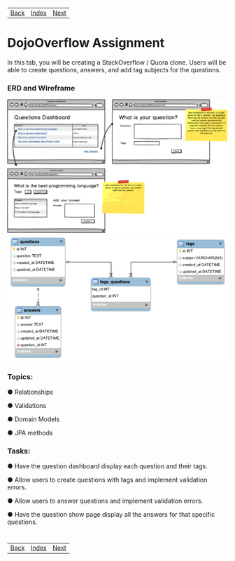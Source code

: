 <table width="100%">
    <tr>
        <td><a href="./010_Full_MVC.md">Back</a></td>
        <td><a href="../Index.md">Index</a></td>
        <td><a href="./../004_Advance_Queries/001_Advance.md">Next</a></td>
    </tr>
</table>

#

#   DojoOverflow Assignment
In this tab, you will be creating a StackOverflow / Quora clone. Users will be able to create questions, answers, and add tag subjects for the questions.

### __ERD and Wireframe__
<img src="./../../000_img/dojoOverflow.png">

<img src="./../../000_img/dojoOverflow-erd.png">

###   __Topics:__
● Relationships

● Validations

● Domain Models

● JPA methods

###   __Tasks:__
● Have the question dashboard display each question and their tags.

● Allow users to create questions with tags and implement validation errors.

● Allow users to answer questions and implement validation errors.

● Have the question show page display all the answers for that specific questions.

#

[]()
<table width="100%">
    <tr>
        <td><a href="./010_Full_MVC.md">Back</a></td>
        <td><a href="../Index.md">Index</a></td>
        <td><a href="./../004_Advance_Queries/001_Advance.md">Next</a></td>
    </tr>
</table>